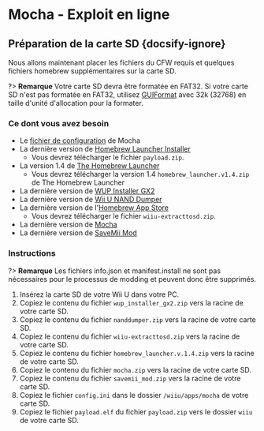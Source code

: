# Mocha - Exploit en ligne

## Préparation de la carte SD {docsify-ignore}

Nous allons maintenant placer les fichiers du CFW requis et quelques fichiers homebrew supplémentaires sur la carte SD.

?> **Remarque** Votre carte SD devra être formatée en FAT32. Si votre carte SD n'est pas formatée en FAT32, utilisez [GUIFormat](http://www.ridgecrop.demon.co.uk/index.htm?guiformat.htm) avec 32k (32768) en taille d'unité d'allocation pour la formater.

### Ce dont vous avez besoin

- Le <a href="docs/files/config.ini" download>fichier de configuration</a> de Mocha
- La dernière version de [Homebrew Launcher Installer](https://github.com/wiiu-env/homebrew_launcher_installer/releases/latest)
  - Vous devrez télécharger le fichier `payload.zip`.
- La version 1.4 de [The Homebrew Launcher](https://github.com/dimok789/homebrew_launcher/releases/tag/1.4)
  - Vous devrez télécharger la version 1.4 `homebrew_launcher.v1.4.zip` de The Homebrew Launcher
- La dernière version de [WUP Installer GX2](http://wiiubru.com/appstore/zips/wup_installer_gx2.zip)
- La dernière version de [Wii U NAND Dumper](https://github.com/koolkdev/wiiu-nanddumper/releases/latest)
- La dernière version de l'[Homebrew App Store](https://github.com/vgmoose/hbas/releases/latest)
  - Vous devrez télécharger le fichier `wiiu-extracttosd.zip`.
- La dernière version de [Mocha](https://www.wiiubru.com/appstore/zips/mocha.zip)
- La dernière version de <a href="docs/files/savemii_mod.zip" download>SaveMii Mod</a>

### Instructions

?> **Remarque** Les fichiers info.json et manifest.install ne sont pas nécessaires pour le processus de modding et peuvent donc être supprimés.

1. Insérez la carte SD de votre Wii U dans votre PC.
1. Copiez le contenu du fichier `wup_installer_gx2.zip` vers la racine de votre carte SD.
1. Copiez le contenu du fichier `nanddumper.zip` vers la racine de votre carte SD.
1. Copiez le contenu du fichier `wiiu-extracttosd.zip` vers la racine de votre carte SD.
1. Copiez le contenu du fichier `homebrew_launcher.v.1.4.zip` vers la racine de votre carte SD.
1. Copiez le contenu du fichier `mocha.zip` vers la racine de votre carte SD.
1. Copiez le contenu du fichier `savemii_mod.zip` vers la racine de votre carte SD.
1. Copiez le fichier `config.ini` dans le dossier `/wiiu/apps/mocha` de votre carte SD.
1. Copiez le fichier `payload.elf` du fichier `payload.zip` vers le dossier `wiiu` de votre carte SD.